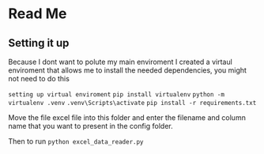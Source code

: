 # Read Me

## Setting it up
Because I dont want to polute my main enviroment I created a virtaul enviroment that allows me to install the needed dependencies, you might not need to do this

`setting up virtual enviroment`
`pip install virtualenv`
`python -m virtualenv .venv`
`.venv\Scripts\activate`
`pip install -r requirements.txt`

Move the file excel file into this folder and enter the filename and column name that you want to present in the config folder.

Then to run
`python excel_data_reader.py`

